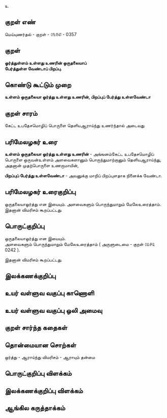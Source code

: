 உ

## குறள் எண் 

மெய்யுணர்தல் - குறள் - ௦௩௫௭ - 0357  

## குறள் 

**ஓர்த்துள்ளம் உள்ளது உணரின் ஒருதலையாப்  
பேர்த்துள்ள வேண்டாப் பிறப்பு.**

## கொண்டு கூட்டும் முறை

**உள்ளம் ஒருதலையா ஓர்த்து உள்ளது உணரின், பிறப்புப் பேர்த்து உள்ளவேண்டா**

## குறள் சாரம் 

கேட்ட உபதேசமொழிப் பொருளை தெளியஆராய்ந்து உணர்ந்தால் அடைவது   

## பரிமேலழகர் உரை

**உள்ளம் ஒருதலையா ஓர்த்து உள்ளது உணரின்** - அங்ஙனம்கேட்ட உபதேசமொழிப் பொருளை ஒருவன்உள்ளம் அளவைகளானும் பொருந்துமாற்றானும் தெளியஆராய்ந்து, அதனான் முதற்பொருளை உணருமாயின்,  

**பிறப்புப் பேர்த்து உள்ளவேண்டா** - அவனுக்கு மாறிப் பிறப்புளதாக நினைக்க வேண்டா.   
 

## பரிமேலழகர் உரைகுறிப்பு   

ஒருதலையாஓர்த்து என இயையும். அளவைகளும் பொருந்துமாறும் மேலேஉரைத்தாம். இதனான் விமரிசம் கூறப்பட்டது.   

## பொருட்குறிப்பு 

ஒருதலையாஓர்த்து என இயையும்.  
அளவைகளும் பொருந்துமாறும் மேலேஉரைத்தாம் ( அருளுடைமை - குறள் ௦௨௪௨ 0242 ).   

இதனான் விமரிசம் கூறப்பட்டது.   

## இலக்கணக்குறிப்பு  


## உயர் வள்ளுவ வகுப்பு காணொளி


## உயர் வள்ளுவ வகுப்பு ஒலி அமைவு 

 
## குறள் சார்ந்த கதைகள் 


## தொன்மையான சொற்கள்

ஒர்த்து   -  ஆராய்ந்து 
விமரிசம் - ஆராயும் தன்மை  

## பொருட்குறிப்பு விளக்கம்


## இலக்கணக்குறிப்பு விளக்கம்


## ஆங்கில கருத்தாக்கம் 


